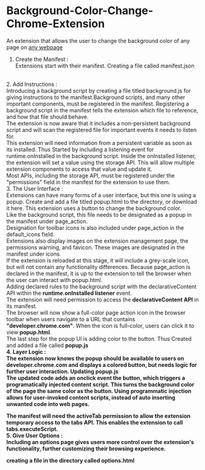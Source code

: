 # Background-Color-Change-Chrome-Extension
An extension that allows the user to change the background color of any page on <a href="#">any webpage</a>
<br>
1. Create the Manifest : <br>
Extensions start with their manifest. Creating a file called manifest.json
<br>
2. Add Instructions : <br>
Introducing a background script by creating a file titled background.js for giving instructions to the manifest.Background scripts, and many other important components, must be registered in the manifest. Registering a background script in the manifest tells the extension which file to reference, and how that file should behave.
<br> The extension is now aware that it includes a non-persistent background script and will scan the registered file for important events it needs to listen for.<br> This extension will need information from a persistent variable as soon as its installed. Thus Started by including a listening event for runtime.onInstalled in the background script. Inside the onInstalled listener, the extension will set a value using the storage API. This will allow multiple extension components to access that value and update it.
<br> Most APIs, including the storage API, must be registered under the "permissions" field in the manifest for the extension to use them.
<br>
3. The User Interface :<br>
Extensions can have many forms of a user interface, but this one is using a popup. Create and add a file titled popup.html to the directory, or download it here. This extension uses a button to change the background color. <br>
Like the background script, this file needs to be designated as a popup in the manifest under page_action. <br>
Designation for toolbar icons is also included under page_action in the default_icons field. <br>
Extensions also display images on the extension management page, the permissions warning, and favicon. These images are designated in the manifest under icons.<br>
If the extension is reloaded at this stage, it will include a grey-scale icon, but will not contain any functionality differences. Because page_action is declared in the manifest, it is up to the extension to tell the browser when the user can interact with popup.html.<br>
Adding declared rules to the background script with the declarativeContent API within the <b>runtime.onInstalled listener</b> event.
  <br>
The extension will need permission to access the <b>declarativeContent API</b> in its manifest.
  <br>The browser will now show a full-color page action icon in the browser toolbar when users navigate to a URL that contains <b>"developer.chrome.com"</b>. When the icon is full-color, users can click it to view <b>popup.html</b>.
  <br>The last step for the popup UI is adding color to the button. Thus Created and added a file called <b>popup.js<b><br>
 4. Layer Logic :
  <br> The extension now knows the popup should be available to users on <b>developer.chrome.com<b> and displays a colored button, but needs logic for further user interaction. Updating <b>popup.js<b> 
  <br>
  The updated code adds an onclick event the button, which triggers a <b>programatically injected content script<b>. This turns the background color of the page the same color as the button. Using programmatic injection allows for user-invoked content scripts, instead of auto inserting unwanted code into web pages.

The manifest will need the <b>activeTab<b> permission to allow the extension temporary access to the <b>tabs API<b>. This enables the extension to call <b>tabs.executeScript<b>.
  <br>
 5. Give User Options : <br>
  Including an options page gives users more control over the extension's functionality, further customizing their browsing experience.

creating a file in the directory called options.html 
